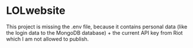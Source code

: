 # LOLwebsite
This project is missing the .env file, because it contains personal data (like the login data to the MongoDB database) + the current API key from Riot which I am not allowed to publish.
